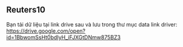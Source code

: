 ## Reuters10
Bạn tải dữ liệu tại link drive sau và lưu trong thư mục data 
link driver: https://drive.google.com/open?id=1BbwomSsHt0bdIyH_iFJXGtDNmw875BZ3
